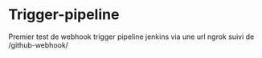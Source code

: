 # Trigger-pipeline

Premier test de webhook trigger pipeline jenkins via une url ngrok suivi de /github-webhook/
